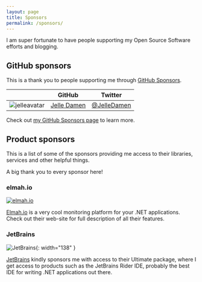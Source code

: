 ```yaml
---
layout: page
title: Sponsors
permalink: /sponsors/
---
```


I am super fortunate to have people supporting my Open Source Software efforts and blogging.

## GitHub sponsors
This is a thank you to people supporting me through [GitHub Sponsors](https://github.com/sponsors/Cheesebaron). 

|         | GitHub  | Twitter |
|---------|---------|---------|
|![jelleavatar](https://avatars1.githubusercontent.com/u/3215626?s=200&u=2c9f78336d0cc17d3064b4d0e62cb120441ca8e5&v=4)| [Jelle Damen](https://github.com/JelleDamen) | [@JelleDamen](https://twitter.com/JelleDamen) |


Check out [my GitHub Sponsors page](https://github.com/sponsors/Cheesebaron) to learn more.

## Product sponsors
This is a list of some of the sponsors providing me access to their libraries, services and other helpful things.

A big thank you to every sponsor here!

### elmah.io
[![elmah.io](https://elmah.io/images/elmahio.png)](https://elmah.io)

[Elmah.io](https://elmah.io) is a very cool monitoring platform for your .NET applications. Check out their web-site for full description of all their features.

### JetBrains
![JetBrains](https://www.jetbrains.com/company/brand/img/jetbrains_logo.png){: width="138" }

[JetBrains](https://www.jetbrains.com/) kindly sponsors me with access to their Ultimate package, where I get access to products such as the JetBrains Rider IDE, probably the best IDE for writing .NET applications out there.